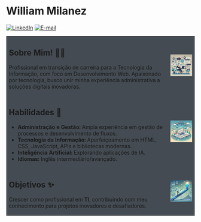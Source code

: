 # William Milanez

[![LinkedIn](https://img.shields.io/badge/-LinkedIn-1DB954?style=flat-square&logo=linkedin&logoColor=white&link=https://www.linkedin.com/in/williammilanez/)](https://www.linkedin.com/in/williammilanez/)
[![E-mail](https://img.shields.io/badge/-E--mail-1DB954?style=flat-square&logo=microsoft-outlook&logoColor=white&link=mailto:william.milanez@outlook.com)](mailto:william.milanez@outlook.com)

<table style="background-color: #444b52">
<tr>
<td style="margin-top: 0;">

## Sobre Mim! 👨‍💻
Profissional em transição de carreira para a Tecnologia da Informação, com foco em Desenvolvimento Web. Apaixonado por tecnologia, busco unir minha experiência administrativa a soluções digitais inovadoras.

</td>
<td>

<img src="https://github.com/williammilanez/williammilanez/raw/main/images/about me.webp" alt="Sobre Mim" width="300">

</td>
</tr>

<tr>
<td style="margin-top: 0;">

## Habilidades 🚀
- **Administração e Gestão:** Ampla experiência em gestão de processos e desenvolvimento de fluxos.
- **Tecnologia da Informação:** Aperfeiçoamento em HTML, CSS, JavaScript, APIs e bibliotecas modernas.
- **Inteligência Artificial:** Explorando aplicações de IA.
- **Idiomas:** Inglês intermediário/avançado.

</td>
<td>

<img src="https://github.com/williammilanez/williammilanez/raw/main/images/skills.webp" alt="Habilidades" width="300">

</td>
</tr>

<tr>
<td style="margin-top: 0;">

## Objetivos ✨
Crescer como profissional em **TI**, contribuindo com meu conhecimento para projetos inovadores e desafiadores.

</td>
<td>

<img src="https://github.com/williammilanez/williammilanez/raw/main/images/objectives.webp" alt="Objetivos" width="300">

</td>
</tr>
</table>

